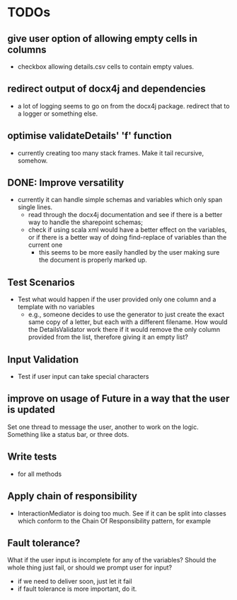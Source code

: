 TODOs
=====

give user option of allowing empty cells in columns
---------------------------------------------------
- checkbox allowing details.csv cells to contain empty values.


redirect output of docx4j and dependencies
------------------------------------------
- a lot of logging seems to go on from the docx4j package. redirect that to a
  logger or something else.

optimise validateDetails' 'f' function
--------------------------------------
- currently creating too many stack frames. Make it tail recursive, somehow.

DONE: Improve versatility
-------------------
- currently it can handle simple schemas and variables which only span single lines.
  - read through the docx4j documentation and see if there is a better way to
    handle the sharepoint schemas;
  - check if using scala xml would have a better effect on the variables, or if
    there is a better way of doing find-replace of variables than the current one
    - this seems to be more easily handled by the user making sure the document
      is properly marked up.


Test Scenarios
--------------
- Test what would happen if the user provided only one column and a template with no variables
  - e.g., someone decides to use the generator to just create the exact same
    copy of a letter, but each with a different filename. How would the
    DetailsValidator work there if it would remove the only column provided
    from the list, therefore giving it an empty list?


Input Validation
----------------
- Test if user input can take special characters


improve on usage of Future in a way that the user is updated
------------------------------------------------------------
Set one thread to message the user, another to work on 
the logic. Something like a status bar, or three dots.


Write tests
-----------
- for all methods


Apply chain of responsibility
-----------------------------
- InteractionMediator is doing too much. See if it can be split into classes
  which conform to the Chain Of Responsibility pattern, for example


Fault tolerance?
----------------
What if the user input is incomplete for any of the variables? Should the 
whole thing just fail, or should we prompt user for input?
- if we need to deliver soon, just let it fail
- if fault tolerance is more important, do it.
